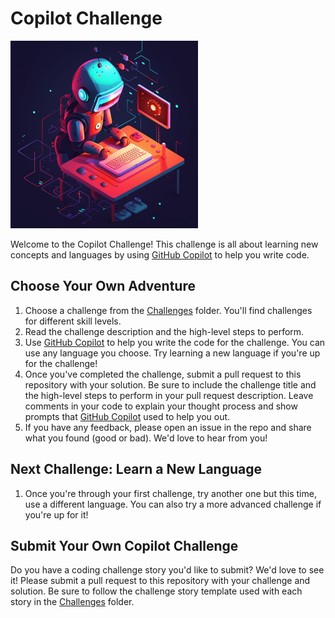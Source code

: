 # Copilot Challenge

<img src="./Images/robot-challenge.png" width="300" height="300" />

Welcome to the Copilot Challenge! This challenge is all about learning new concepts and languages by using [GitHub Copilot](https://github.com/features/copilot) to help you write code.

## Choose Your Own Adventure

1. Choose a challenge from the [Challenges](./Challenges) folder. You'll find challenges for different skill levels.
1. Read the challenge description and the high-level steps to perform.
1. Use [GitHub Copilot](https://github.com/features/copilot) to help you write the code for the challenge. You can use any language you choose. Try learning a new language if you're up for the challenge!
1. Once you've completed the challenge, submit a pull request to this repository with your solution. Be sure to include the challenge title and the high-level steps to perform in your pull request description. Leave comments in your code to explain your thought process and show prompts that [GitHub Copilot](https://github.com/features/copilot) used to help you out.
1. If you have any feedback, please open an issue in the repo and share what you found (good or bad). We'd love to hear from you!

## Next Challenge: Learn a New Language

1. Once you're through your first challenge, try another one but this time, use a different language. You can also try a more advanced challenge if you're up for it!

## Submit Your Own Copilot Challenge

Do you have a coding challenge story you'd like to submit? We'd love to see it! Please submit a pull request to this repository with your challenge and solution. Be sure to follow the challenge story template used with each story in the [Challenges](./Challenges) folder.
